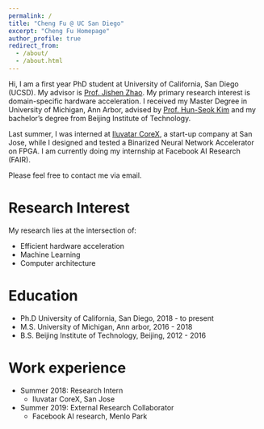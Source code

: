```yaml
---
permalink: /
title: "Cheng Fu @ UC San Diego"
excerpt: "Cheng Fu Homepage"
author_profile: true
redirect_from: 
  - /about/
  - /about.html
---
```


<!-- This is the front page of a website that is powered by the [academicpages template](https://github.com/academicpages/academicpages.github.io) and hosted on GitHub pages. [GitHub pages](https://pages.github.com) is a free service in which websites are built and hosted from code and data stored in a GitHub repository, automatically updating when a new commit is made to the respository. This template was forked from the [Minimal Mistakes Jekyll Theme](https://mmistakes.github.io/minimal-mistakes/) created by Michael Rose, and then extended to support the kinds of content that academics have: publications, talks, teaching, a portfolio, blog posts, and a dynamically-generated CV. You can fork [this repository](https://github.com/academicpages/academicpages.github.io) right now, modify the configuration and markdown files, add your own PDFs and other content, and have your own site for free, with no ads! An older version of this template powers my own personal website at [stuartgeiger.com](http://stuartgeiger.com), which uses [this Github repository](https://github.com/staeiou/staeiou.github.io). -->

Hi, I am a first year PhD student at University of California, San Diego (UCSD). My advisor is [Prof. Jishen Zhao](http://cseweb.ucsd.edu/~jzhao/). My primary research interest is domain-specific hardware acceleration. I received my Master Degree in University of Michigan, Ann Arbor, advised by [Prof. Hun-Seok Kim](https://kim.engin.umich.edu/) and my bachelor’s degree from Beijing Institute of Technology.

Last summer, I was interned at [Iluvatar CoreX](https://www.linkedin.com/company/iluvatar-corex-inc/), a start-up company at San Jose, while I designed and tested a Binarized Neural Network Accelerator on FPGA. I am currently doing my internship at Facebook AI Research (FAIR).
<!-- This website is still under construction. -->

Please feel free to contact me via email. 


Research Interest 
======
My research lies at the intersection of:
* Efficient hardware acceleration
* Machine Learning
* Computer architecture

Education
======
* Ph.D University of California, San Diego, 2018 - to present
* M.S. University of Michigan, Ann arbor, 2016 - 2018
* B.S. Beijing Institute of Technology, Beijing, 2012 - 2016

Work experience
======
* Summer 2018: Research Intern
  * Iluvatar CoreX, San Jose
* Summer 2019: External Research Collaborator
  * Facebook AI research, Menlo Park  


